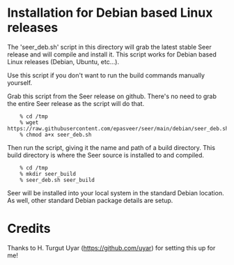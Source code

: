 Installation for Debian based Linux releases
============================================

The 'seer_deb.sh' script in this directory will grab the latest stable Seer release
and will compile and install it. This script works for Debian based Linux releases
(Debian, Ubuntu, etc...).

Use this script if you don't want to run the build commands manually yourself.

Grab this script from the Seer release on github. There's no need to grab the
entire Seer release as the script will do that.

```
    % cd /tmp
    % wget https://raw.githubusercontent.com/epasveer/seer/main/debian/seer_deb.sh
    % chmod a+x seer_deb.sh
```

Then run the script, giving it the name and path of a build directory. This build
directory is where the Seer source is installed to and compiled.

```
    % cd /tmp
    % mkdir seer_build
    % seer_deb.sh seer_build
```

Seer will be installed into your local system in the standard Debian location. As
well, other standard Debian package details are setup.

Credits
=======

Thanks to H. Turgut Uyar (https://github.com/uyar) for setting this up for me!

